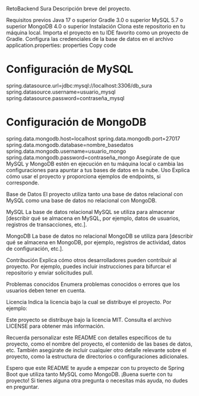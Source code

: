RetoBackend Sura
Descripción breve del proyecto.

Requisitos previos
Java 17 o superior
Gradle 3.0 o superior
MySQL 5.7 o superior
MongoDB 4.0 o superior
Instalación
Clona este repositorio en tu máquina local.
Importa el proyecto en tu IDE favorito como un proyecto de Gradle.
Configura las credenciales de la base de datos en el archivo application.properties:
properties
Copy code
# Configuración de MySQL
spring.datasource.url=jdbc:mysql://localhost:3306/db_sura
spring.datasource.username=usuario_mysql
spring.datasource.password=contraseña_mysql

# Configuración de MongoDB
spring.data.mongodb.host=localhost
spring.data.mongodb.port=27017
spring.data.mongodb.database=nombre_basedatos
spring.data.mongodb.username=usuario_mongo
spring.data.mongodb.password=contraseña_mongo
Asegúrate de que MySQL y MongoDB estén en ejecución en tu máquina local o cambia las configuraciones para apuntar a tus bases de datos en la nube.
Uso
Explica cómo usar el proyecto y proporciona ejemplos de endpoints, si corresponde.

Base de Datos
El proyecto utiliza tanto una base de datos relacional con MySQL como una base de datos no relacional con MongoDB.

MySQL
La base de datos relacional MySQL se utiliza para almacenar [describir qué se almacena en MySQL, por ejemplo, datos de usuarios, registros de transacciones, etc.].

MongoDB
La base de datos no relacional MongoDB se utiliza para [describir qué se almacena en MongoDB, por ejemplo, registros de actividad, datos de configuración, etc.].

Contribución
Explica cómo otros desarrolladores pueden contribuir al proyecto. Por ejemplo, puedes incluir instrucciones para bifurcar el repositorio y enviar solicitudes pull.

Problemas conocidos
Enumera problemas conocidos o errores que los usuarios deben tener en cuenta.

Licencia
Indica la licencia bajo la cual se distribuye el proyecto. Por ejemplo:

Este proyecto se distribuye bajo la licencia MIT. Consulta el archivo LICENSE para obtener más información.

Recuerda personalizar este README con detalles específicos de tu proyecto, como el nombre del proyecto, el contenido de las bases de datos, etc. También asegúrate de incluir cualquier otro detalle relevante sobre el proyecto, como la estructura de directorios o configuraciones adicionales.

Espero que este README te ayude a empezar con tu proyecto de Spring Boot que utiliza tanto MySQL como MongoDB. ¡Buena suerte con tu proyecto! Si tienes alguna otra pregunta o necesitas más ayuda, no dudes en preguntar.





